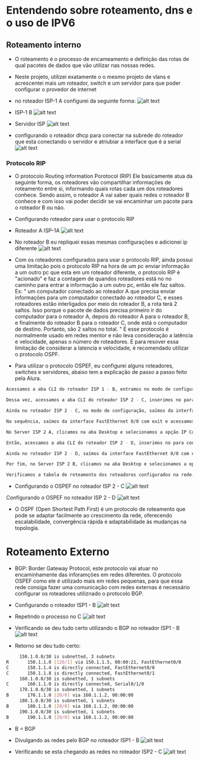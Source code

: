 # Entendendo sobre roteamento, dns e o uso de IPV6

## Roteamento interno 

- O roteamento é o processo de encameamento e definição das rotas de qual pacotes de dados que vão utilizar nas nossas redes.
- Neste projeto, utilizei exatamente o o mesmo projeto de vlans e acrescentei mais um roteador, switch e um servidor para que poder configurar o provedor de internet
- no roteador ISP-1 A configurei da seguinte forma:
![alt text](image.png)


- ISP-1 B 
![alt text](image-4.png)

- Servidor ISP
![alt text](image-2.png)

- configurando o roteador dhcp para conectar na subrede do roteador que esta conectando o servidor e atriubiar a interface que é a serial
![alt text](image-3.png)


### Protocolo RIP 
- O protocolo Routing information Porotocol (RIP) Ele basicamente atua da seguinte forma, os roteadores vão compartilhar informações de roteamento entre si, informando quais rotas cada um dos roteadores conhece. Sendo assim, o roteador A vai saber quais redes o roteador B conhece e com isso vai poder decidir se vai encaminhar um pacote para o roteador B ou não.

- Configurando roteador para usar o protocolo RIP
- Roteador A ISP-1A
![alt text](image-5.png)

- No roteador B eu repliquei essas mesmas configurações e adicionei ip diferente
![alt text](image-6.png)

- Com os roteadores configurados para usar o protocolo RIP, ainda possui uma limitação pois o protocolo RIP na hora de um pc enviar informação a um outro pc que esta em um roteador diferente,  o protocolo RIP é "acionado" e faz a contagem de quandos roteadores está no no caminho para entrar a informação a um outro pc, então ele faz saltos. Ex: " um computador conectado ao roteador A que precisa enviar informações para um computador conectado ao roteador C, e esses roteadores estão interligados por meio do roteador B, a rota terá 2 saltos. Isso porque o pacote de dados precisa primeiro ir do computador para o roteador A, depois do roteador A para o roteador B, e finalmente do roteador B para o roteador C, onde está o computador de destino. Portanto, são 2 saltos no total.  " E esse protocolo é normalmente usado em redes mentor e não leva consideração a latência e velocidade, apenas  o  número de roteadores. E para resover essa limitação de considerar a latencia e velocidade, é recomendado utilizar o protocolo OSPF.

- Para utilizar o protocolo OSPEF, eu configurei alguns roteadores, switches e servidores, abaixo tem a explicação de passo a passo feito pela Alura.
```bash 
Acessamos a aba CLI do roteador ISP 1 - B, entramos no modo de configuração e habilitamos a interface serial 0/1/0 com os comandos interface serial 0/1/0 e no shutdown. Então, atribuímos o endereço IP 160.1.1.1 para a interface usando ip address 160.1.1.1 255.255.255.252.

Dessa vez, acessamos a aba CLI do roteador ISP 2 - C, inserimos no para configurá-lo no modo dialog, entramos no modo de configuração e habilitamos a interface serial 0/1/0 com os comandos interface serial 0/1/0 e no shutdown. Usando a mesma sub-rede 1, atribuímos um endereço IP para a interface com ip address 160.1.1.2 255.255.255.252.

Ainda no roteador ISP 2 - C, no modo de configuração, saímos da interface serial com o comando exit e acessamos a interface FastEthernet 0/0 com interface Fa0/0 (conexão entre os roteadores ISP 2 - C e ISP 2 - D). Habilitamos a interface com no shutdown* e atribuímos um endereço IP da sub-rede 2 com ip address 170.1.1.1 255.255.255.252.

Na sequência, saímos da interface FastEthernet 0/0 com exit e acessamos a interface FastEthernet 0/1 com interface Fa0/1 (conexão entre ISP 2 - C, Switch ISP 2 A e Server ISP 2 A). Habilitamos a interface com no shutdown e atribuímos um endereço IP da sub-rede 3 com ip address 180.1.1.1 255.255.255.252.

No Server ISP 2 A, clicamos na aba Desktop e selecionamos a opção IP Configuration. Então, inserimos o endereço IP 180.1.1.2 no modo estático no campo IPv4, a máscara de rede 255.255.255.252 e o default gateway 180.1.1.1.

Então, acessamos a aba CLI do roteador ISP 2 - D, inserimos no para configurá-lo no modo dialog, entramos no modo de configuração e habilitamos a interface FastEthernet 0/0 com os comandos interface Fa 0/0 e no shutdown (conexão entre os roteadores ISP 2 - C e ISP 2 -D). Atribuímos um endereço IP da sub-rede 2 com ip address 170.1.1.2 255.255.255.252.

Ainda no roteador ISP 2 - D, saímos da interface FastEthernet 0/0 com exit e habilitamos a interface FastEthernet 0/1 com interface Fa0/1 e no shutdown. Nesta interface, utilizamos um endereço IP da sub-rede 4 com ip address 190.1.1.1 255.255.255.252.

Por fim, no Server ISP 2 B, clicamos na aba Desktop e selecionamos a opção IP Configuration. Então, inserimos o endereço IP 190.1.1.2 no modo estático no campo IPv4, a máscara de rede 255.255.255.252 e o default gateway 190.1.1.1.

Verificamos a tabela de roteamento dos roteadores configurados na rede, entrando na aba CLI no modo enable e usando o comando show ip route. Observamos que, conforme esperado, os roteadores só possuíam informações das redes diretamente conectadas em suas interfaces
```

- Configurando o OSPEF no roteador ISP 2 - C
![alt text](image-7.png)

Configurando o OSPEF no roteador ISP 2 - D
![alt text](image-8.png)

- O OSPF (Open Shortest Path First) é um protocolo de roteamento que pode se adaptar facilmente ao crescimento da rede, oferecendo escalabilidade, convergência rápida e adaptabilidade às mudanças na topologia.



# Roteamento Externo

- BGP: Border Gateway Protocol, este protocolo vai atuar no encaminhamente das inforamções em redes diferentes. O protocolo OSPEF como ele é utilizado mais em redes pequenas, para que essa rede consiga fazer uma comunicação com redes externas é necessário configurar os roteadores utiliznado o protocolo BGP.

- Configurando o roteador ISP1 - B
![alt text](image-9.png)

- Repetindo o processo no C
![alt text](image-10.png)


- Verificando se deu tudo certo utilizando o BGP no roteador ISP1 - B
![alt text](image-11.png)

- Retorno se deu tudo certo: 
```bash
     150.1.0.0/30 is subnetted, 3 subnets
R       150.1.1.0 [120/1] via 150.1.1.5, 00:00:21, FastEthernet0/0
C       150.1.1.4 is directly connected, FastEthernet0/0
C       150.1.1.8 is directly connected, FastEthernet0/1
     160.1.0.0/30 is subnetted, 1 subnets
C       160.1.1.0 is directly connected, Serial0/1/0
     170.1.0.0/30 is subnetted, 1 subnets
B       170.1.1.0 [20/0] via 160.1.1.2, 00:00:00
     180.1.0.0/30 is subnetted, 1 subnets
B       180.1.1.0 [20/0] via 160.1.1.2, 00:00:00
     190.1.0.0/30 is subnetted, 1 subnets
B       190.1.1.0 [20/0] via 160.1.1.2, 00:00:00

```

- B = BGP

- Divulgando as redes pelo BGP no roteador ISP1 - B
![alt text](image-12.png)

- Verificando se esta chegando as redes no roteador ISP2 - C
![alt text](image-13.png)


